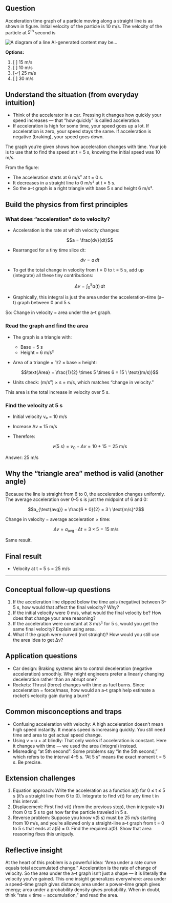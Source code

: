 ## Question
Acceleration time graph of a particle moving along a straight line is as shown in figure. Initial velocity of the particle is $10 \mathrm{~m} / \mathrm{s}$. The velocity of the particle at $5^{\text {th}}$ second is

![A diagram of a line AI-generated content may be...](https://d3e4y8hquds3ek.cloudfront.net/institute/brilliantpalaelearn/questions/8cf74b78dce14b1a810a89ce1bed8e1c.png)

**Options:**

1. [ ] $15 \mathrm{~m} / \mathrm{s}$
2. [ ] $10 \mathrm{~m} / \mathrm{s}$
3. [✓] $25 \mathrm{~m} / \mathrm{s}$
4. [ ] $30 \mathrm{~m} / \mathrm{s}$

## Understand the situation (from everyday intuition)
- Think of the accelerator in a car. Pressing it changes how quickly your speed increases — that “how quickly” is called acceleration.
- If acceleration is high for some time, your speed goes up a lot. If acceleration is zero, your speed stays the same. If acceleration is negative (braking), your speed goes down.

The graph you’re given shows how acceleration changes with time. Your job is to use that to find the speed at t = 5 s, knowing the initial speed was 10 m/s.

From the figure:
- The acceleration starts at 6 m/s² at t = 0 s.
- It decreases in a straight line to 0 m/s² at t = 5 s.
- So the a–t graph is a right triangle with base 5 s and height 6 m/s².

## Build the physics from first principles
### What does “acceleration” do to velocity?
- Acceleration is the rate at which velocity changes:
  
  ```math
  a = \frac{dv}{dt}
  ```

- Rearranged for a tiny time slice dt:
  
  ```math
  dv = a \, dt
  ```

- To get the total change in velocity from t = 0 to t = 5 s, add up (integrate) all these tiny contributions:
  
  ```math
  \Delta v = \int_{0}^{5} a(t) \, dt
  ```

- Graphically, this integral is just the area under the acceleration–time (a–t) graph between 0 and 5 s.

So: Change in velocity = area under the a–t graph.

### Read the graph and find the area
- The graph is a triangle with:
  - Base = 5 s
  - Height = 6 m/s²
- Area of a triangle = 1/2 × base × height:
  
  ```math
  \text{Area} = \frac{1}{2} \times 5 \times 6 = 15 \ \text{(m/s)}
  ```

- Units check: (m/s²) × s = m/s, which matches “change in velocity.”

This area is the total increase in velocity over 5 s.

### Find the velocity at 5 s
- Initial velocity v₀ = 10 m/s
- Increase Δv = 15 m/s
- Therefore:
  
  ```math
  v(5\ \text{s}) = v_0 + \Delta v = 10 + 15 = 25 \ \text{m/s}
  ```

Answer: 25 m/s

## Why the “triangle area” method is valid (another angle)
Because the line is straight from 6 to 0, the acceleration changes uniformly. The average acceleration over 0–5 s is just the midpoint of 6 and 0:

```math
a_{\text{avg}} = \frac{6 + 0}{2} = 3 \ \text{m/s}^2
```

Change in velocity = average acceleration × time:

```math
\Delta v = a_{\text{avg}} \cdot \Delta t = 3 \times 5 = 15 \ \text{m/s}
```

Same result.

## Final result
- Velocity at t = 5 s = 25 m/s

---

## Conceptual follow-up questions
1. If the acceleration line dipped below the time axis (negative) between 3–5 s, how would that affect the final velocity? Why?
2. If the initial velocity were 0 m/s, what would the final velocity be? How does that change your area reasoning?
3. If the acceleration were constant at 3 m/s² for 5 s, would you get the same final velocity? Explain using area.
4. What if the graph were curved (not straight)? How would you still use the area idea to get Δv?

## Application questions
- Car design: Braking systems aim to control deceleration (negative acceleration) smoothly. Why might engineers prefer a linearly changing deceleration rather than an abrupt one?
- Rockets: Thrust (force) changes with time as fuel burns. Since acceleration = force/mass, how would an a–t graph help estimate a rocket’s velocity gain during a burn?

## Common misconceptions and traps
- Confusing acceleration with velocity: A high acceleration doesn’t mean high speed instantly. It means speed is increasing quickly. You still need time and area to get actual speed change.
- Using v = u + at blindly: That only works if acceleration is constant. Here it changes with time — we used the area (integral) instead.
- Misreading “at 5th second”: Some problems say “in the 5th second,” which refers to the interval 4–5 s. “At 5 s” means the exact moment t = 5 s. Be precise.

## Extension challenges
1. Equation approach: Write the acceleration as a function a(t) for 0 ≤ t ≤ 5 s (it’s a straight line from 6 to 0). Integrate to find v(t) for any time t in this interval.
2. Displacement: First find v(t) (from the previous step), then integrate v(t) from 0 to 5 s to get how far the particle traveled in 5 s.
3. Reverse problem: Suppose you know v(5 s) must be 25 m/s starting from 10 m/s, and you’re allowed only a straight-line a–t graph from t = 0 to 5 s that ends at a(5) = 0. Find the required a(0). Show that area reasoning fixes this uniquely.

## Reflective insight
At the heart of this problem is a powerful idea: “Area under a rate curve equals total accumulated change.” Acceleration is the rate of change of velocity. So the area under the a–t graph isn’t just a shape — it is literally the velocity you’ve gained. This one insight generalizes everywhere: area under a speed–time graph gives distance; area under a power–time graph gives energy; area under a probability density gives probability. When in doubt, think “rate × time = accumulation,” and read the area.